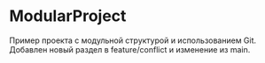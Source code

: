
# ModularProject  
Пример проекта с модульной структурой и использованием Git.  
Добавлен новый раздел в feature/conflict и изменение из main.
